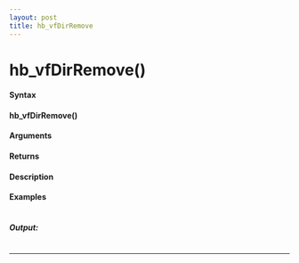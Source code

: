 ```yaml
---
layout: post
title: hb_vfDirRemove
---
```


# hb_vfDirRemove()


#### Syntax

#### hb_vfDirRemove()

#### Arguments

#### Returns

#### Description

#### Examples

```

```

##### Output:

```

```

---